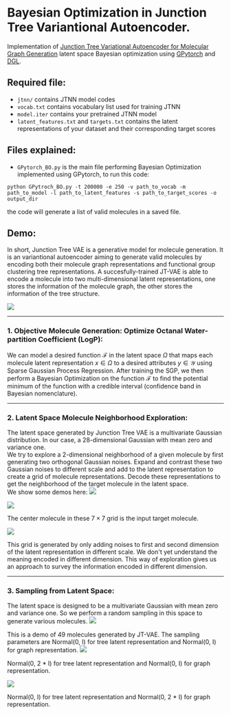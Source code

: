 # Bayesian Optimization in Junction Tree Variantional Autoencoder.

Implementation of [Junction Tree Variational Autoencoder for Molecular Graph Generation](https://arxiv.org/abs/1802.04364) latent space Bayesian optimization using [GPytorch](https://gpytorch.ai/) and [DGL](https://www.dgl.ai/).


## Required file:

* `jtnn/` contains JTNN model codes
* `vocab.txt` contains vocabulary list used for training JTNN
* `model.iter` contains your pretrained JTNN model
* `latent_features.txt` and  `targets.txt` contains the latent representations of your dataset and their corresponding target scores

## Files explained:

* `GPytorch_BO.py` is the main file performing Bayesian Optimization implemented using GPytorch, to run this code:
```
python GPytroch_BO.py -t 200000 -e 250 -v path_to_vocab -m path_to_model -l path_to_latent_features -s path_to_target_scores -o output_dir
```
the code will generate a list of valid molecules in a saved file.

## Demo:

In short, Junction Tree VAE is a generative model for molecule generation. It is an variantional autoencoder aiming to generate valid molecules by encoding both their molecule graph representations and functional group clustering tree representations. A succesfully-trained JT-VAE is able to encode a molecule into two multi-dimensional latent representations, one stores the information of the molecule graph, the other stores the information of the tree structure.

![](https://i.imgur.com/uflej98.png)

---

### 1. Objective Molecule Generation: Optimize Octanal Water-partition Coefficient (LogP):

We can model a desired function $\mathcal F$ in the latent space $\Omega$ that maps each molecule latent representation $x \in \Omega$ to a desired attributes $y \in \mathcal Y$ using Sparse Gaussian Process Regression. After training the SGP, we then perform a Bayesian Optimization on the function $\mathcal F$ to find the potential minimum of the function with a credible interval (confidence band in Bayesian nomenclature).

---

### 2. Latent Space Molecule Neighborhood Exploration:

The latent space generated by Junction Tree VAE is a multivariate Gaussian distribution. In our case, a 28-dimensional Gaussian with mean zero and variance one.\
We try to explore a 2-dimensional neighborhood of a given molecule by first generating two orthogonal Gaussian noises. Expand and contrast these two Gaussian noises to different scale and add to the latent representation to create a grid of molecule representations. Decode these representations to get the neighborhood of the target molecule in the latent space. \
We show some demos here:
![](https://i.imgur.com/FZndOqO.png)


![](https://i.imgur.com/WL6aCnM.png)

The center molecule in these $7 \times 7$ grid is the input target molecule.

![](https://i.imgur.com/fbvLE77.png)

This grid is generated by only adding noises to first and second dimension of the latent representation in different scale. We don't yet understand the meaning encoded in different dimension. This way of exploration gives us an approach to survey the information encoded in different dimension.

---
### 3. Sampling from Latent Space:

The latent space is designed to be a multivariate Gaussian with mean zero and variance one. So we perform a random sampling in this space to generate various molecules. 
![](https://i.imgur.com/qwTuTXF.png)

This is a demo of 49 molecules generated by JT-VAE. The sampling parameters are Normal(0, I) for tree latent representation and Normal(0, I) for graph representation.
![](https://i.imgur.com/tsLrYHH.png)

Normal(0, 2 * I) for tree latent representation and Normal(0, I) for graph representation.

![](https://i.imgur.com/6q1uimj.png)

Normal(0, I) for tree latent representation and Normal(0, 2 * I) for graph representation.

